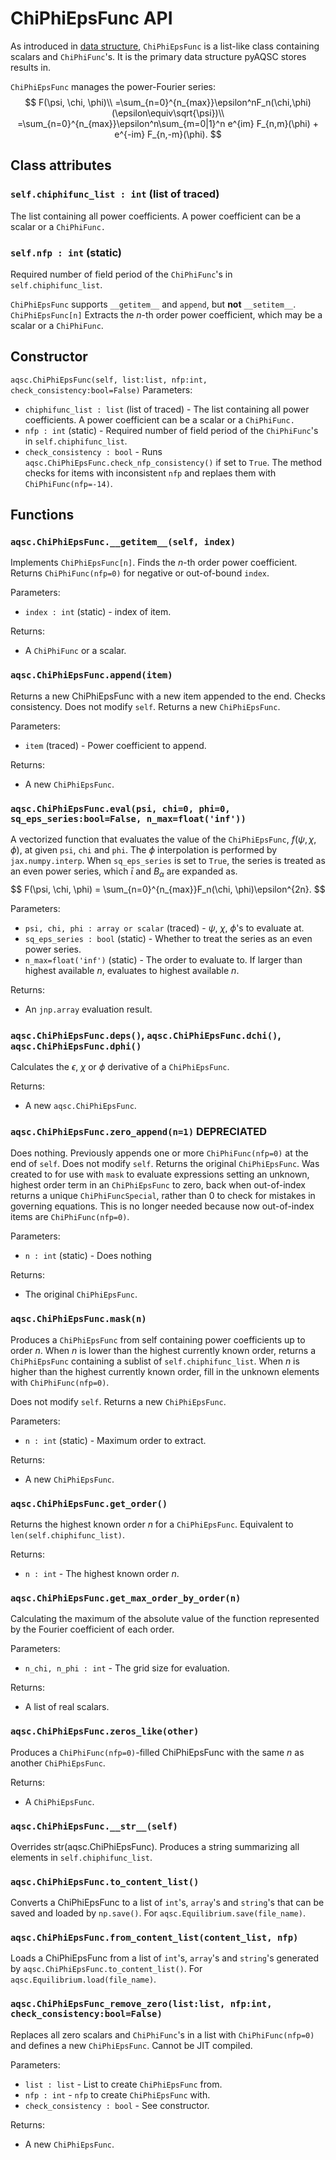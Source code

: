# ChiPhiEpsFunc API

As introduced in [data structure](data-structure.md), `ChiPhiEpsFunc` is a list-like class containing scalars and `ChiPhiFunc`'s. It is the primary data structure pyAQSC stores results in. 

`ChiPhiEpsFunc` manages the power-Fourier series:
$$
F(\psi, \chi, \phi)\\
=\sum_{n=0}^{n_{max}}\epsilon^nF_n(\chi,\phi) (\epsilon\equiv\sqrt{\psi})\\
=\sum_{n=0}^{n_{max}}\epsilon^n\sum_{m=0|1}^n e^{im} F_{n,m}(\phi) + e^{-im} F_{n,-m}(\phi).
$$

## Class attributes
### `self.chiphifunc_list : int` (list of traced)
The list containing all power coefficients. A power coefficient can be a scalar or a `ChiPhiFunc.`
### `self.nfp : int` (static)
Required number of field period of the `ChiPhiFunc`'s in `self.chiphifunc_list`.

`ChiPhiEpsFunc` supports `__getitem__` and `append`, but **not** `__setitem__`. `ChiPhiEpsFunc[n]` Extracts the $n$-th order power coefficient, which may be a scalar or a `ChiPhiFunc`.

## Constructor
`aqsc.ChiPhiEpsFunc(self, list:list, nfp:int, check_consistency:bool=False)`
Parameters:

- `chiphifunc_list : list` (list of traced) - The list containing all power coefficients. A power coefficient can be a scalar or a `ChiPhiFunc.`
- `nfp : int` (static) - Required number of field period of the `ChiPhiFunc`'s in `self.chiphifunc_list`.
- `check_consistency : bool` - Runs `aqsc.ChiPhiEpsFunc.check_nfp_consistency()` if set to `True`. The method checks for items with inconsistent `nfp` and replaes them with `ChiPhiFunc(nfp=-14)`.

## Functions

### `aqsc.ChiPhiEpsFunc.__getitem__(self, index)`

Implements `ChiPhiEpsFunc[n]`. Finds the $n$-th order power coefficient. Returns `ChiPhiFunc(nfp=0)` for negative or out-of-bound `index`.

Parameters:

- `index : int` (static) - index of item. 

Returns:

- A `ChiPhiFunc` or a scalar.

### `aqsc.ChiPhiEpsFunc.append(item)`
Returns a new ChiPhiEpsFunc with a new item appended to the end. Checks consistency. Does not modify `self`. Returns a new `ChiPhiEpsFunc`.

Parameters:

- `item` (traced) - Power coefficient to append.

Returns: 
- A new `ChiPhiEpsFunc`.

### `aqsc.ChiPhiEpsFunc.eval(psi, chi=0, phi=0, sq_eps_series:bool=False, n_max=float('inf'))`
A vectorized function that evaluates the value of the `ChiPhiEpsFunc`, $f(\psi, \chi, \phi)$, at given `psi`, `chi` and `phi`. The $\phi$ interpolation is performed by `jax.numpy.interp`. When `sq_eps_series` is set to `True`, the series is treated as an even power series, which $\bar\iota$ and $B_\alpha$ are expanded as.
$$
F(\psi, \chi, \phi) = \sum_{n=0}^{n_{max}}F_n(\chi, \phi)\epsilon^{2n}.
$$

Parameters:

- `psi, chi, phi : array or scalar` (traced) - $\psi$, $\chi$, $\phi$'s to evaluate at.
- `sq_eps_series : bool` (static) - Whether to treat the series as an even power series.
- `n_max=float('inf')` (static) - The order to evaluate to. If larger than highest available $n$, evaluates to highest available $n$.

Returns: 
- An `jnp.array` evaluation result.

### `aqsc.ChiPhiEpsFunc.deps()`, `aqsc.ChiPhiEpsFunc.dchi()`, `aqsc.ChiPhiEpsFunc.dphi()`
Calculates the $\epsilon$, $\chi$ or $\phi$ derivative of a `ChiPhiEpsFunc`.

Returns: 
- A new `aqsc.ChiPhiEpsFunc`.

        
### `aqsc.ChiPhiEpsFunc.zero_append(n=1)` **DEPRECIATED**
Does nothing. Previously appends one or more `ChiPhiFunc(nfp=0)` at the end of `self`. Does not modify `self`. Returns the original `ChiPhiEpsFunc`. Was created to for use with `mask` to evaluate expressions setting an unknown, highest order term in an `ChiPhiEpsFunc` to zero, back when out-of-index returns a unique `ChiPhiFuncSpecial`, rather than 0 to check for mistakes in governing equations. This is no longer needed because now out-of-index items are `ChiPhiFunc(nfp=0)`.

Parameters:

- `n : int` (static) - Does nothing

Returns: 
- The original `ChiPhiEpsFunc`.


### `aqsc.ChiPhiEpsFunc.mask(n)`
Produces a `ChiPhiEpsFunc` from self containing power coefficients up to order $n$. When $n$ is lower than the highest currently known order, returns a `ChiPhiEpsFunc` containing a sublist of `self.chiphifunc_list`. When $n$ is higher than the highest currently known order, fill in the unknown elements with `ChiPhiFunc(nfp=0)`. 

Does not modify `self`. Returns a new `ChiPhiEpsFunc`.

Parameters:

- `n : int` (static) - Maximum order to extract.

Returns: 
- A new `ChiPhiEpsFunc`.

### `aqsc.ChiPhiEpsFunc.get_order()`
Returns the highest known order $n$ for a `ChiPhiEpsFunc`. Equivalent to `len(self.chiphifunc_list)`.

Returns:

- `n : int` - The highest known order $n$.

### `aqsc.ChiPhiEpsFunc.get_max_order_by_order(n)`
Calculating the maximum of the absolute value of the function represented by the Fourier coefficient of each order.

Parameters: 

- `n_chi, n_phi : int` - The grid size for evaluation.

Returns:

- A list of real scalars.

### `aqsc.ChiPhiEpsFunc.zeros_like(other)`
Produces a `ChiPhiFunc(nfp=0)`-filled ChiPhiEpsFunc with the same $n$ as another `ChiPhiEpsFunc`.

Returns:

- A `ChiPhiEpsFunc`.

### `aqsc.ChiPhiEpsFunc.__str__(self)`
Overrides str(aqsc.ChiPhiEpsFunc). Produces a string summarizing all elements in `self.chiphifunc_list`.

### `aqsc.ChiPhiEpsFunc.to_content_list()`
Converts a ChiPhiEpsFunc to a list of `int`'s, `array`'s and `string`'s that can be saved and loaded by `np.save()`. For `aqsc.Equilibrium.save(file_name)`.

### `aqsc.ChiPhiEpsFunc.from_content_list(content_list, nfp)` 
Loads a ChiPhiEpsFunc from a list of `int`'s, `array`'s and `string`'s generated by `aqsc.ChiPhiEpsFunc.to_content_list()`. For `aqsc.Equilibrium.load(file_name)`.

### `aqsc.ChiPhiEpsFunc_remove_zero(list:list, nfp:int, check_consistency:bool=False)`
Replaces all zero scalars and `ChiPhiFunc`'s in a list with `ChiPhiFunc(nfp=0)` and defines a new `ChiPhiEpsFunc`. Cannot be JIT compiled.

Parameters:

- `list : list` - List to create `ChiPhiEpsFunc` from.
- `nfp : int` - `nfp` to create `ChiPhiEpsFunc` with.
- `check_consistency : bool` - See constructor.

Returns: 
- A new `ChiPhiEpsFunc`.